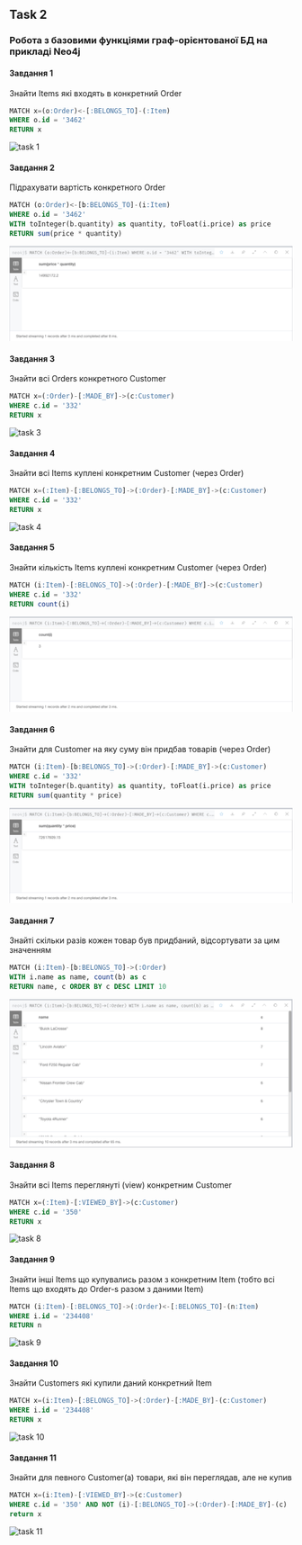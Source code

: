## Task 2

### Робота з базовими функціями граф-орієнтованої БД на прикладі Neo4j

#### Завдання 1

Знайти Items які входять в конкретний Order

```sql
MATCH x=(o:Order)<-[:BELONGS_TO]-(:Item)
WHERE o.id = '3462'
RETURN x
```
![task 1](assets/img/task-1.svg)

#### Завдання 2
Підрахувати вартість конкретного Order

```sql
MATCH (o:Order)<-[b:BELONGS_TO]-(i:Item)
WHERE o.id = '3462'
WITH toInteger(b.quantity) as quantity, toFloat(i.price) as price
RETURN sum(price * quantity)
```

![task 2](assets/img/task-2.png)

#### Завдання 3
Знайти всі Orders конкретного Customer

```sql
MATCH x=(:Order)-[:MADE_BY]->(c:Customer)
WHERE c.id = '332'
RETURN x
```
![task 3](assets/img/task-3.svg)

#### Завдання 4
Знайти всі Items куплені конкретним Customer (через Order)

```sql
MATCH x=(:Item)-[:BELONGS_TO]->(:Order)-[:MADE_BY]->(c:Customer)
WHERE c.id = '332'
RETURN x
```

![task 4](assets/img/task-4.svg)

#### Завдання 5
Знайти кількість Items куплені конкретним Customer (через Order)

```sql
MATCH (i:Item)-[:BELONGS_TO]->(:Order)-[:MADE_BY]->(c:Customer)
WHERE c.id = '332'
RETURN count(i)
```
![task 5](assets/img/task-5.png)

#### Завдання 6
Знайти для Customer на яку суму він придбав товарів (через Order)

```sql
MATCH (i:Item)-[b:BELONGS_TO]->(:Order)-[:MADE_BY]->(c:Customer)
WHERE c.id = '332'
WITH toInteger(b.quantity) as quantity, toFloat(i.price) as price
RETURN sum(quantity * price)
```
![task 6](assets/img/task-6.png)

#### Завдання 7
Знайті скільки разів кожен товар був придбаний, відсортувати за цим значенням

```sql
MATCH (i:Item)-[b:BELONGS_TO]->(:Order)
WITH i.name as name, count(b) as c
RETURN name, c ORDER BY c DESC LIMIT 10
```
![task 7](assets/img/task-7.png)

#### Завдання 8
Знайти всі Items переглянуті (view) конкретним Customer

```sql
MATCH x=(:Item)-[:VIEWED_BY]->(c:Customer)
WHERE c.id = '350'
RETURN x
```
![task 8](assets/img/task-8.svg)

#### Завдання 9
Знайти інші Items що купувались разом з конкретним Item (тобто всі Items що входять до Order-s разом з даними Item)

```sql
MATCH (i:Item)-[:BELONGS_TO]->(:Order)<-[:BELONGS_TO]-(n:Item)
WHERE i.id = '234408'
RETURN n
```
![task 9](assets/img/task-9.svg)


#### Завдання 10
Знайти Customers які купили даний конкретний Item

```sql
MATCH x=(i:Item)-[:BELONGS_TO]->(:Order)-[:MADE_BY]-(c:Customer)
WHERE i.id = '234408'
RETURN x
```
![task 10](assets/img/task-10.svg)

#### Завдання 11
Знайти для певного Customer(а) товари, які він переглядав, але не купив

```sql
MATCH x=(i:Item)-[:VIEWED_BY]->(c:Customer)
WHERE c.id = '350' AND NOT (i)-[:BELONGS_TO]->(:Order)-[:MADE_BY]-(c)
return x
```

![task 11](assets/img/task-11.svg)